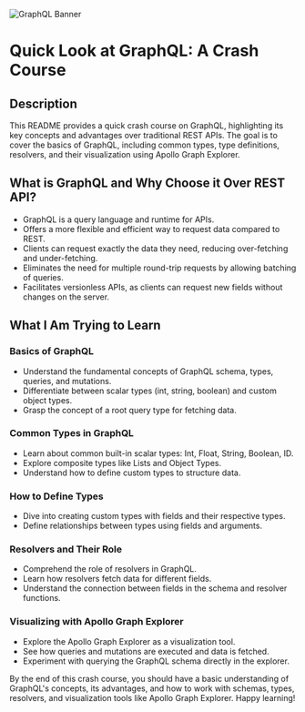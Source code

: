 ![GraphQL Banner](https://graphql.org/img/logo.svg)

# Quick Look at GraphQL: A Crash Course

## Description

This README provides a quick crash course on GraphQL, highlighting its key concepts and advantages over traditional REST APIs. The goal is to cover the basics of GraphQL, including common types, type definitions, resolvers, and their visualization using Apollo Graph Explorer.

## What is GraphQL and Why Choose it Over REST API?

- GraphQL is a query language and runtime for APIs.
- Offers a more flexible and efficient way to request data compared to REST.
- Clients can request exactly the data they need, reducing over-fetching and under-fetching.
- Eliminates the need for multiple round-trip requests by allowing batching of queries.
- Facilitates versionless APIs, as clients can request new fields without changes on the server.

## What I Am Trying to Learn

### Basics of GraphQL

- Understand the fundamental concepts of GraphQL schema, types, queries, and mutations.
- Differentiate between scalar types (int, string, boolean) and custom object types.
- Grasp the concept of a root query type for fetching data.

### Common Types in GraphQL

- Learn about common built-in scalar types: Int, Float, String, Boolean, ID.
- Explore composite types like Lists and Object Types.
- Understand how to define custom types to structure data.

### How to Define Types

- Dive into creating custom types with fields and their respective types.
- Define relationships between types using fields and arguments.

### Resolvers and Their Role

- Comprehend the role of resolvers in GraphQL.
- Learn how resolvers fetch data for different fields.
- Understand the connection between fields in the schema and resolver functions.

### Visualizing with Apollo Graph Explorer

- Explore the Apollo Graph Explorer as a visualization tool.
- See how queries and mutations are executed and data is fetched.
- Experiment with querying the GraphQL schema directly in the explorer.

By the end of this crash course, you should have a basic understanding of GraphQL's concepts, its advantages, and how to work with schemas, types, resolvers, and visualization tools like Apollo Graph Explorer. Happy learning!
